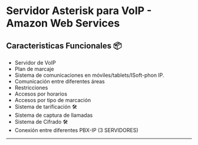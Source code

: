 # Servidor Asterisk para VoIP - Amazon Web Services



## Caracteristicas Funcionales 📦

* Servidor de VoIP
* Plan de marcaje
* Sistema de comunicaciones en móviles/tablets/ISoft-phon IP.
* Comunicación entre diferentes áreas
* Restricciones
* Accesos por horarios
* Accesos por tipo de marcación
* Sistema de tarificación 🛠️
* Sistema de captura de llamadas
* Sistema de Cifrado 🛠️
* Conexión entre diferentes PBX-IP (3 SERVIDORES)

---


